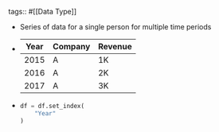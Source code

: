 tags:: #[[Data Type]]

- Series of data for a single person for multiple time periods
- |Year|Company|Revenue|
  |--|--|--|
  |2015|A|1K|
  |2016|A|2K|
  |2017|A|3K|
- ```python
  df = df.set_index(
      "Year"
  )
  ```